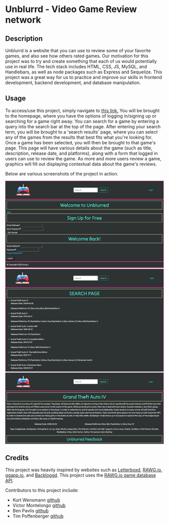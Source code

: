 # Unblurrd - Video Game Review network

## Description

Unblurrd is a website that you can use to review some of your favorite games, and also see how others rated games. Our motivation for this project was to try and create something that each of us would potentially use in real life. The tech stack includes HTML, CSS, JS, MySQL, and Handlebars, as well as node packages such as Express and Sequelize. This project was a great way for us to practice and improve our skills in frontend development, backend development, and database manipulation.



## Usage

To access/use this project, simply navigate to [this link.](https://video-game-review-eb186ee09616.herokuapp.com/) You will be brought to the homepage, where you have the options of logging in/signing up or searching for a game right away. You can search for a game by entering a query into the search bar at the top of the page. After entering your search term, you will be brought to a 'search results' page, where you can select any of the games from the results that best fits what you're looking for. Once a game has been selected, you will then be brought to that game's page. This page will have various details about the game (such as title, description, release date, and platforms), along with a form that logged in users can use to review the game. As more and more users review a game, graphics will fill out displaying contextual data about the game's reviews.

Below are various screenshots of the project in action.

![Screenshot of the Unblurrd homepage](./public/images/homepage.png) ![Screenshot of the Unblurrd search results page](./public/images/searchpage.png) ![Screenshot of the Unblurrd game page](./public/images/gamepage.png)

## Credits

This project was heavily inspired by websites such as [Letterboxd](https://www.letterboxd.com), [RAWG.io](https://www.rawg.io), [ggapp.io](https://ggapp.io/), and [Backloggd](https://backloggd.com). This project uses the [RAWG.io game database API](https://rawg.io/apidocs).

Contributors to this project include:
 * Kurt Wensmann [github](https://github.com/napoleondd86)
 * Victor Montelongo [github](https://github.com/VictorMontelongo)
 * Ben Pavlis [github](https://github.com/bpavlis)
 * Tim Poffenberger [github](https://github.com/timpyjoe)

